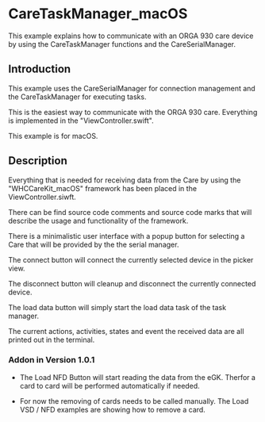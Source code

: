 #  CareTaskManager_macOS

This example explains how to communicate with an ORGA 930 care device by using the CareTaskManager functions and the CareSerialManager.

## Introduction

This example uses the CareSerialManager for connection management and the CareTaskManager for executing tasks.

This is the easiest way to communicate with the ORGA 930 care. Everything is implemented in the "ViewController.swift".

This example is for macOS.

## Description

Everything that is needed for receiving data from the Care by using the "WHCCareKit_macOS" framework has been placed in the ViewController.siwft.

There can be find source code comments and source code marks that will describe the usage and functionality of the framework.

There is a minimalistic user interface with a popup button for selecting a Care that will be provided by the the serial manager.

The connect button will connect the currently selected device in the picker view.

The disconnect button will cleanup and disconnect the currently connected device.

The load data button will simply start the load data task of the task manager.

The current actions, activities, states and event the received data are all printed out in the terminal.

### Addon in Version 1.0.1

* The Load NFD Button will start reading the data from the eGK. Therfor a card to card will be performed automatically if needed.

* For now the removing of cards needs to be called manually. The Load VSD / NFD examples are showing how to remove a card.
